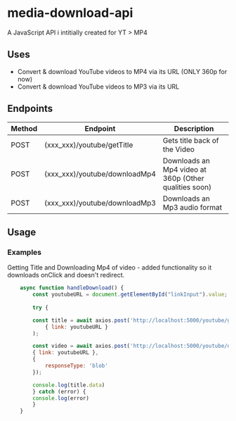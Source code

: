 # media-download-api
<p>A JavaScript API i intitially created for YT > MP4</p>

## Uses
<ul>
    <li>Convert & download YouTube videos to MP4 via its URL (ONLY 360p for now)</li>
    <li>Convert & download YouTube videos to MP3 via its URL</li>
</ul>

## Endpoints

| Method  | Endpoint | Description |
-------------------------|--------------------------|---------------|
| POST | (xxx_xxx)/youtube/getTitle | Gets title back of the Video  |
| POST  | (xxx_xxx)/youtube/downloadMp4 | Downloads an Mp4 video at 360p (Other qualities soon)  |
| POST | (xxx_xxx)/youtube/downloadMp3 | Downloads an Mp3 audio format |

## Usage

### Examples
<p>Getting Title and Downloading Mp4 of video - added functionality so it downloads onClick and doesn't redirect. </p>

```js
    async function handleDownload() {
        const youtubeURL = document.getElementById("linkInput").value;
    
        try {

        const title = await axios.post('http://localhost:5000/youtube/getTitle', 
            { link: youtubeURL }
        );

        const video = await axios.post('http://localhost:5000/youtube/downloadMp4', 
        { link: youtubeURL }, 
        {
            responseType: 'blob'
        });

        console.log(title.data)
        } catch (error) {
        console.log(error)
        }
    }
```
